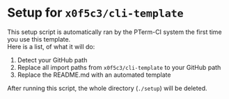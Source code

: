 # Setup for `x0f5c3/cli-template`

This setup script is automatically ran by the PTerm-CI system the first time you use this template.\
Here is a list, of what it will do:

1. Detect your GitHub path
1. Replace all import paths from `x0f5c3/cli-template` to your GitHub path
1. Replace the README.md with an automated template

After running this script, the whole directory (`./setup`) will be deleted.
